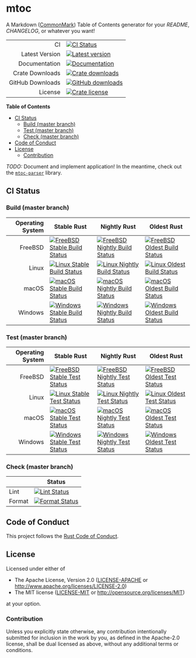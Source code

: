 # mtoc

A Markdown ([CommonMark]) Table of Contents generator for your _README_,
_CHANGELOG_, or whatever you want!

|                  |                                                         |
| ---------------: | ------------------------------------------------------- |
|               CI | [![CI Status][badge-ci-overall]][ci]                    |
|   Latest Version | [![Latest version][badge-version]][crate]               |
|    Documentation | [![Documentation][badge-docs]][docs]                    |
|  Crate Downloads | [![Crate downloads][badge-crate-dl]][crate]             |
| GitHub Downloads | [![GitHub downloads][badge-github-dl]][github-releases] |
|          License | [![Crate license][badge-license]][github]               |

**Table of Contents**

<!-- toc -->

- [CI Status](#ci-status)
  - [Build (master branch)](#build-master-branch)
  - [Test (master branch)](#test-master-branch)
  - [Check (master branch)](#check-master-branch)
- [Code of Conduct](#code-of-conduct)
- [License](#license)
  - [Contribution](#contribution)

<!-- tocstop -->

_TODO:_ Document and implement application! In the meantime, check out the
[`mtoc-parser`](mtoc-parser/README.md) library.

## CI Status

### Build (master branch)

| Operating System | Stable Rust                                                             | Nightly Rust                                                              | Oldest Rust                                                             |
| ---------------: | ----------------------------------------------------------------------- | ------------------------------------------------------------------------- | ----------------------------------------------------------------------- |
|          FreeBSD | [![FreeBSD Stable Build Status][badge-stable_freebsd-build]][ci-master] | [![FreeBSD Nightly Build Status][badge-nightly_freebsd-build]][ci-master] | [![FreeBSD Oldest Build Status][badge-oldest_freebsd-build]][ci-master] |
|            Linux | [![Linux Stable Build Status][badge-stable_linux-build]][ci-master]     | [![Linux Nightly Build Status][badge-nightly_linux-build]][ci-master]     | [![Linux Oldest Build Status][badge-oldest_linux-build]][ci-master]     |
|            macOS | [![macOS Stable Build Status][badge-stable_macos-build]][ci-master]     | [![macOS Nightly Build Status][badge-nightly_macos-build]][ci-master]     | [![macOS Oldest Build Status][badge-oldest_macos-build]][ci-master]     |
|          Windows | [![Windows Stable Build Status][badge-stable_windows-build]][ci-master] | [![Windows Nightly Build Status][badge-nightly_windows-build]][ci-master] | [![Windows Oldest Build Status][badge-oldest_windows-build]][ci-master] |

### Test (master branch)

| Operating System | Stable Rust                                                           | Nightly Rust                                                            | Oldest Rust                                                           |
| ---------------: | --------------------------------------------------------------------- | ----------------------------------------------------------------------- | --------------------------------------------------------------------- |
|          FreeBSD | [![FreeBSD Stable Test Status][badge-stable_freebsd-test]][ci-master] | [![FreeBSD Nightly Test Status][badge-nightly_freebsd-test]][ci-master] | [![FreeBSD Oldest Test Status][badge-oldest_freebsd-test]][ci-master] |
|            Linux | [![Linux Stable Test Status][badge-stable_linux-test]][ci-master]     | [![Linux Nightly Test Status][badge-nightly_linux-test]][ci-master]     | [![Linux Oldest Test Status][badge-oldest_linux-test]][ci-master]     |
|            macOS | [![macOS Stable Test Status][badge-stable_macos-test]][ci-master]     | [![macOS Nightly Test Status][badge-nightly_macos-test]][ci-master]     | [![macOS Oldest Test Status][badge-oldest_macos-test]][ci-master]     |
|          Windows | [![Windows Stable Test Status][badge-stable_windows-test]][ci-master] | [![Windows Nightly Test Status][badge-nightly_windows-test]][ci-master] | [![Windows Oldest Test Status][badge-oldest_windows-test]][ci-master] |

### Check (master branch)

|        | Status                                            |
| ------ | ------------------------------------------------- |
| Lint   | [![Lint Status][badge-check-lint]][ci-master]     |
| Format | [![Format Status][badge-check-format]][ci-master] |

## Code of Conduct

This project follows the [Rust Code of Conduct][code-of-conduct].

## License

Licensed under either of

- The Apache License, Version 2.0 ([LICENSE-APACHE][license-apachev2] or
  <http://www.apache.org/licenses/LICENSE-2.0>)
- The MIT license ([LICENSE-MIT][license-mit] or
  <http://opensource.org/licenses/MIT>)

at your option.

### Contribution

Unless you explicitly state otherwise, any contribution intentionally submitted
for inclusion in the work by you, as defined in the Apache-2.0 license, shall be
dual licensed as above, without any additional terms or conditions.

[badge-check-format]:
  https://img.shields.io/cirrus/github/fnichol/mtoc.svg?style=flat-square&task=check&script=format
[badge-check-lint]:
  https://img.shields.io/cirrus/github/fnichol/mtoc.svg?style=flat-square&task=check&script=lint
[badge-ci-overall]:
  https://img.shields.io/cirrus/github/fnichol/mtoc.svg?style=flat-square
[badge-crate-dl]: https://img.shields.io/crates/d/mtoc.svg?style=flat-square
[badge-docs]: https://docs.rs/mtoc/badge.svg?style=flat-square
[badge-github-dl]:
  https://img.shields.io/github/downloads/fnichol/mtoc/total.svg?style=flat-square
[badge-license]: https://img.shields.io/crates/l/mtoc.svg?style=flat-square
[badge-nightly_freebsd-build]:
  https://img.shields.io/cirrus/github/fnichol/mtoc.svg?style=flat-square&task=test_nightly_freebsd&script=build
[badge-nightly_freebsd-test]:
  https://img.shields.io/cirrus/github/fnichol/mtoc.svg?style=flat-square&task=test_nightly_freebsd&script=test
[badge-nightly_linux-build]:
  https://img.shields.io/cirrus/github/fnichol/mtoc.svg?style=flat-square&task=test_nightly_linux&script=build
[badge-nightly_linux-test]:
  https://img.shields.io/cirrus/github/fnichol/mtoc.svg?style=flat-square&task=test_nightly_linux&script=test
[badge-nightly_macos-build]:
  https://img.shields.io/cirrus/github/fnichol/mtoc.svg?style=flat-square&task=test_nightly_macos&script=build
[badge-nightly_macos-test]:
  https://img.shields.io/cirrus/github/fnichol/mtoc.svg?style=flat-square&task=test_nightly_macos&script=test
[badge-nightly_windows-build]:
  https://img.shields.io/cirrus/github/fnichol/mtoc.svg?style=flat-square&task=test_nightly_windows&script=build
[badge-nightly_windows-test]:
  https://img.shields.io/cirrus/github/fnichol/mtoc.svg?style=flat-square&task=test_nightly_windows&script=test
[badge-oldest_freebsd-build]:
  https://img.shields.io/cirrus/github/fnichol/mtoc.svg?style=flat-square&task=test_1.34.0_freebsd&script=build
[badge-oldest_freebsd-test]:
  https://img.shields.io/cirrus/github/fnichol/mtoc.svg?style=flat-square&task=test_1.34.0_freebsd&script=test
[badge-oldest_linux-build]:
  https://img.shields.io/cirrus/github/fnichol/mtoc.svg?style=flat-square&task=test_1.34.0_linux&script=build
[badge-oldest_linux-test]:
  https://img.shields.io/cirrus/github/fnichol/mtoc.svg?style=flat-square&task=test_1.34.0_linux&script=test
[badge-oldest_macos-build]:
  https://img.shields.io/cirrus/github/fnichol/mtoc.svg?style=flat-square&task=test_1.34.0_macos&script=build
[badge-oldest_macos-test]:
  https://img.shields.io/cirrus/github/fnichol/mtoc.svg?style=flat-square&task=test_1.34.0_macos&script=test
[badge-oldest_windows-build]:
  https://img.shields.io/cirrus/github/fnichol/mtoc.svg?style=flat-square&task=test_1.34.0_windows&script=build
[badge-oldest_windows-test]:
  https://img.shields.io/cirrus/github/fnichol/mtoc.svg?style=flat-square&task=test_1.34.0_windows&script=test
[badge-stable_freebsd-build]:
  https://img.shields.io/cirrus/github/fnichol/mtoc.svg?style=flat-square&task=test_stable_freebsd&script=build
[badge-stable_freebsd-test]:
  https://img.shields.io/cirrus/github/fnichol/mtoc.svg?style=flat-square&task=test_stable_freebsd&script=test
[badge-stable_linux-build]:
  https://img.shields.io/cirrus/github/fnichol/mtoc.svg?style=flat-square&task=test_stable_linux&script=build
[badge-stable_linux-test]:
  https://img.shields.io/cirrus/github/fnichol/mtoc.svg?style=flat-square&task=test_stable_linux&script=test
[badge-stable_macos-build]:
  https://img.shields.io/cirrus/github/fnichol/mtoc.svg?style=flat-square&task=test_stable_macos&script=build
[badge-stable_macos-test]:
  https://img.shields.io/cirrus/github/fnichol/mtoc.svg?style=flat-square&task=test_stable_macos&script=test
[badge-stable_windows-build]:
  https://img.shields.io/cirrus/github/fnichol/mtoc.svg?style=flat-square&task=test_stable_windows&script=build
[badge-stable_windows-test]:
  https://img.shields.io/cirrus/github/fnichol/mtoc.svg?style=flat-square&task=test_stable_windows&script=test
[badge-version]: https://img.shields.io/crates/v/mtoc.svg?style=flat-square
[ci]: https://cirrus-ci.com/github/fnichol/mtoc
[ci-master]: https://cirrus-ci.com/github/fnichol/mtoc/master
[code-of-conduct]: https://www.rust-lang.org/policies/code-of-conduct
[commonmark]: https://commonmark.org/
[crate]: https://crates.io/crates/mtoc
[docs]: https://docs.rs/mtoc
[github-releases]: https://github.com/fnichol/mtoc/releases
[github]: https://github.com/fnichol/mtoc
[license-apachev2]: https://github.com/fnichol/mtoc/blob/master/LICENSE-APACHE
[license-mit]: https://github.com/fnichol/mtoc/blob/master/LICENSE-MIT
